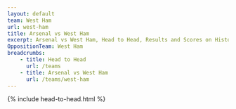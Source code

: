 ```yaml
---
layout: default
team: West Ham
url: west-ham
title: Arsenal vs West Ham
excerpt: Arsenal vs West Ham, Head to Head, Results and Scores on History of Arsenal Football Club
OppositionTeam: West Ham
breadcrumbs:
    - title: Head to Head
      url: /teams
    - title: Arsenal vs West Ham
      url: /teams/west-ham
---
```


{% include head-to-head.html %}